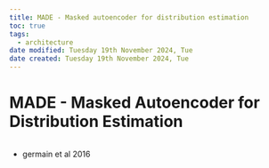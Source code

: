 ```yaml
---
title: MADE - Masked autoencoder for distribution estimation
toc: true
tags:
  - architecture
date modified: Tuesday 19th November 2024, Tue
date created: Tuesday 19th November 2024, Tue
---
```


# MADE - Masked Autoencoder for Distribution Estimation
```toc
```
- germain et al 2016